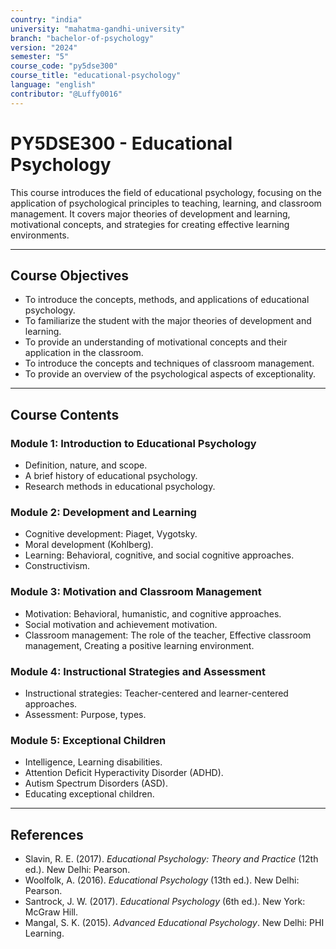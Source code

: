 ```yaml
---
country: "india"
university: "mahatma-gandhi-university"
branch: "bachelor-of-psychology"
version: "2024"
semester: "5"
course_code: "py5dse300"
course_title: "educational-psychology"
language: "english"
contributor: "@Luffy0016"
---
```

# PY5DSE300 - Educational Psychology

This course introduces the field of educational psychology, focusing on the application of psychological principles to teaching, learning, and classroom management. It covers major theories of development and learning, motivational concepts, and strategies for creating effective learning environments.

---
## Course Objectives

* To introduce the concepts, methods, and applications of educational psychology.
* To familiarize the student with the major theories of development and learning.
* To provide an understanding of motivational concepts and their application in the classroom.
* To introduce the concepts and techniques of classroom management.
* To provide an overview of the psychological aspects of exceptionality.

---
## Course Contents

### Module 1: Introduction to Educational Psychology
* Definition, nature, and scope.
* A brief history of educational psychology.
* Research methods in educational psychology.

### Module 2: Development and Learning
* Cognitive development: Piaget, Vygotsky.
* Moral development (Kohlberg).
* Learning: Behavioral, cognitive, and social cognitive approaches.
* Constructivism.

### Module 3: Motivation and Classroom Management
* Motivation: Behavioral, humanistic, and cognitive approaches.
* Social motivation and achievement motivation.
* Classroom management: The role of the teacher, Effective classroom management, Creating a positive learning environment.

### Module 4: Instructional Strategies and Assessment
* Instructional strategies: Teacher-centered and learner-centered approaches.
* Assessment: Purpose, types.

### Module 5: Exceptional Children
* Intelligence, Learning disabilities.
* Attention Deficit Hyperactivity Disorder (ADHD).
* Autism Spectrum Disorders (ASD).
* Educating exceptional children.

---
## References
* Slavin, R. E. (2017). *Educational Psychology: Theory and Practice* (12th ed.). New Delhi: Pearson.
* Woolfolk, A. (2016). *Educational Psychology* (13th ed.). New Delhi: Pearson.
* Santrock, J. W. (2017). *Educational Psychology* (6th ed.). New York: McGraw Hill.
* Mangal, S. K. (2015). *Advanced Educational Psychology*. New Delhi: PHI Learning.